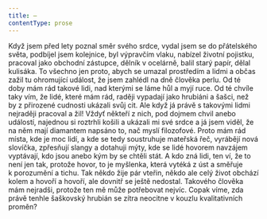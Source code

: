 ```yaml
---
title: —
contentType: prose
---
```


  

Když jsem před lety poznal směr svého srdce, vydal jsem se do přátelského světa, podbíjel jsem kolejnice, byl výpravčím vlaku, nabízel životní pojistku, pracoval jako obchodní zástupce, dělník v ocelárně, balil starý papír, dělal kulisáka. To všechno jen proto, abych se umazal prostředím a lidmi a občas zažil tu ohromující událost, že jsem zahlédl na dně člověka perlu. Od té doby mám rád takové lidi, nad kterými se láme hůl a myjí ruce. Od té chvíle taky vím, že lidé, které mám rád, raději vypadají jako hrubiáni a šašci, než by z přirozené cudnosti ukázali svůj cit. Ale když já právě s takovými lidmi nejraději pracoval a žil! Vždyť někteří z nich, pod dojmem chvil anebo událostí, najednou si roztrhli košili a ukázali mi své srdce a já jsem viděl, že na něm mají diamantem napsáno to, nač myslí filozofové. Proto mám rád místa, kde je moc lidí, a kde se tedy soustruhuje mateřská řeč, vyrábějí nová slovíčka, zpřesňují slangy a dotahuji mýty, kde se lidé hovorem navzájem vyptávají, kdo jsou anebo kým by se chtěli stát. A kdo zná lidi, ten ví, že to není jen tak, protože hovor, to je myšlenka, která vytéká z úst a směřuje k porozumění a tichu. Tak někdo žije pár vteřin, někdo ale celý život obchází kolem a hovoří a hovoří, ale dovnitř se ještě nedostal. Takového člověka mám nejradši, protože ten mě může potřebovat nejvíc. Copak víme, zda právě tenhle šaškovský hrubián se zítra neocitne v kouzlu kvalitativních proměn?
